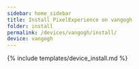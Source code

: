 ```yaml
---
sidebar: home_sidebar
title: Install PixelExperience on vangogh
folder: install
permalink: /devices/vangogh/install/
device: vangogh
---
```

{% include templates/device_install.md %}
